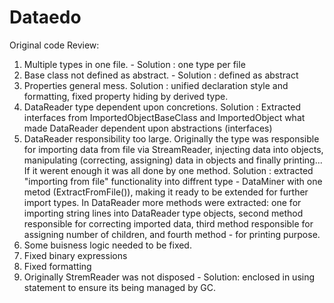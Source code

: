 # Dataedo

Original code Review:

1. Multiple types in one file. - Solution : one type per file
2. Base class not defined as abstract. - Solution : defined as abstract
3. Properties general mess. Solution : unified declaration style and formatting, fixed property hiding by derived type.
4. DataReader type dependent upon concretions. Solution : Extracted interfaces from ImportedObjectBaseClass and ImportedObject what made DataReader dependent upon abstractions (interfaces)
5. DataReader responsibility too large. Originally the type was responsible for importing data from file via StreamReader, injecting data into objects, manipulating (correcting, assigning) data in objects and finally printing... If it werent enough it was all done by one method. Solution : extracted "importing from file" functionality into diffrent type - DataMiner with one metod (ExtractFromFile()), making it ready to be extended for further import types.  In DataReader more methods were extracted: one for importing string lines into DataReader type objects,  second method responsible for correcting imported data, third method responsible for assigning number of children, and fourth method - for printing purpose. 
6. Some buisness logic needed to be fixed.
7. Fixed binary expressions
8. Fixed formatting
9. Originally StremReader was not disposed - Solution:  enclosed in using statement to ensure its being managed by GC.
